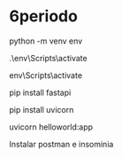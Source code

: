 # 6periodo 

python -m venv env

.\env\Scripts\activate

env\Scripts\activate

pip install fastapi

pip install uvicorn

uvicorn helloworld:app









Instalar postman e insominia
